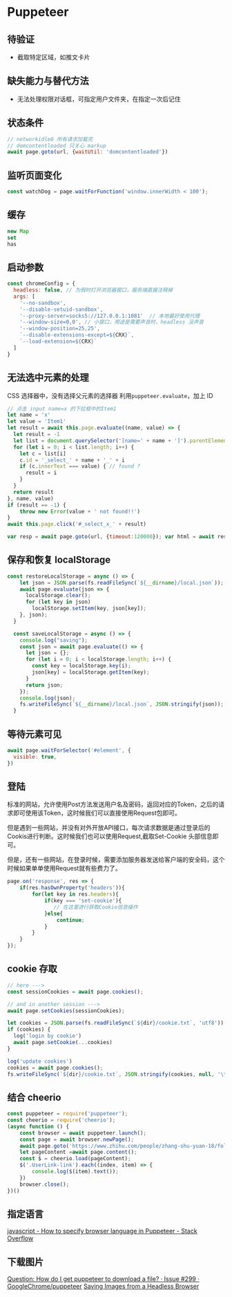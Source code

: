 # Puppeteer

## 待验证
* 截取特定区域，如推文卡片

## 缺失能力与替代方法
* 无法处理权限对话框，可指定用户文件夹，在指定一次后记住

## 状态条件
```js
// networkidle0 所有请求加载完
// domcontentloaded 只关心 markup
await page.goto(url, {waitUtil: 'domcontentloaded'})
```

## 监听页面变化
```js
const watchDog = page.waitForFunction('window.innerWidth < 100');
```

## 缓存
```js
new Map
set
has
```


## 启动参数
```js
const chromeConfig = {
  headless: false, // 为假时打开浏览器窗口，服务端直接注释掉
  args: [
    '--no-sandbox',
    '--disable-setuid-sandbox',
    '--proxy-server=socks5://127.0.0.1:1081'  // 本地最好使用代理
    '--window-size=0,0', // 小窗口，用途是需要声音时，headless 没声音
    '--window-position=25,25',
    `--disable-extensions-except=${CRX}`,
    `--load-extension=${CRX}`
  ]
}
```

## 无法选中元素的处理
CSS 选择器中，没有选择父元素的选择器
利用`puppeteer.evaluate`，加上 ID
```js
// 点击 input name=x 的下拉框中的Item1
let name = 'x'
let value = 'Item1'
let result = await this.page.evaluate((name, value) => {
  let result = -1
  let list = document.querySelector('[name=' + name + ']').parentElement.parentElement.children[1].children)
  for (let i = 0; i < list.length; i++) {
    let c = list[i]
    c.id = '_select_' + name + '_' + i
    if (c.innerText === value) { // found ?
      result = i
    }
  }
  return result
}, name, value)
if (result == -1) {
    throw new Error(value + ' not found!!')
}
await this.page.click('#_select_x_' + result)
```

```js
var resp = await page.goto(url, {timeout:120000}); var html = await resp.text();
```

## 保存和恢复 localStorage
```js
const restoreLocalStorage = async () => {
    let json = JSON.parse(fs.readFileSync(`${__dirname}/local.json`));
    await page.evaluate(json => {
      localStorage.clear();
      for (let key in json)
        localStorage.setItem(key, json[key]);
    }, json);
  }

  const saveLocalStorage = async () => {
    console.log("saving");
    const json = await page.evaluate(() => {
      let json = {};
      for (let i = 0; i < localStorage.length; i++) {
        const key = localStorage.key(i);
        json[key] = localStorage.getItem(key);
      }
      return json;
    });
    console.log(json);
    fs.writeFileSync(`${__dirname}/local.json`, JSON.stringify(json));
  }
```

## 等待元素可见
```js
await page.waitForSelector('#element', {
  visible: true,
})
```

## 登陆
标准的网站，允许使用Post方法发送用户名及密码，返回对应的Token，之后的请求即可使用该Token，这时候我们可以直接使用Request包即可。

但是遇到一些网站，并没有对外开放API接口，每次请求数据是通过登录后的Cookis进行判断。这时候我们也可以使用Request,截取Set-Cookie 头部信息即可。

但是，还有一些网站，在登录时候，需要添加服务器发送给客户端的安全码，这个时候如果单单使用Request就有些费力了。
```js
page.on('response', res => {
    if(res.hasOwnProperty('headers')){
        for(let key in res.headers){
            if(key === 'set-cookie'){
               // 在这里进行获取Cookie信息操作
            }else{
                continue;
            }
        }
    }
});
```
## cookie 存取
```js
// here --->
const sessionCookies = await page.cookies();

// and in another session --->
await page.setCookies(sessionCookies);

let cookies = JSON.parse(fs.readFileSync(`${dir}/cookie.txt`, 'utf8'))
if (cookies) {
  log('login by cookie')
  await page.setCookie(...cookies)
}

log('update cookies')
cookies = await page.cookies();
fs.writeFileSync(`${dir}/cookie.txt`, JSON.stringify(cookies, null, '\t'))
```

## 结合 cheerio
```js
const puppeteer = require('puppeteer');
const cheerio = require('cheerio');
(async function () {
    const browser = await puppeteer.launch();
    const page = await browser.newPage();
    await page.goto('https://www.zhihu.com/people/zhang-shu-yuan-18/following');
    let pageContent =await page.content();
    const $ = cheerio.load(pageContent);
    $('.UserLink-link').each((index, item) => {
        console.log($(item).text());
    })
    browser.close();
})()
```

## 指定语言
[javascript - How to specify browser language in Puppeteer - Stack Overflow](https://stackoverflow.com/questions/46908636/how-to-specify-browser-language-in-puppeteer)

## 下载图片
[Question: How do I get puppeteer to download a file? · Issue #299 · GoogleChrome/puppeteer](https://github.com/GoogleChrome/puppeteer/issues/299#issuecomment-328295644)
[Saving Images from a Headless Browser](https://intoli.com/blog/saving-images/)
